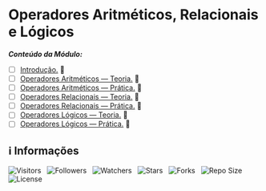 <!-- Título -->
# Operadores Aritméticos, Relacionais e Lógicos

***Conteúdo da Módulo:***

* [ ] [Introdução.](https://github.com/Devsgeeknerd/cla-int-ope-ari-rel-log-log-par-pro-com-bas) &#128679;
* [ ] [Operadores Aritméticos — Teoria.](https://github.com/Devsgeeknerd/cla-ope-ari-teo-ope-ari-rel-log-log-par-pro-com-bas) &#128679;
* [ ] [Operadores Aritméticos — Prática.](https://github.com/Devsgeeknerd/cla-ope-ari-pra-ope-ari-rel-log-log-par-pro-com-bas) &#128679;
* [ ] [Operadores Relacionais — Teoria.](https://github.com/Devsgeeknerd/cla-ope-rel-teo-ope-ari-rel-log-log-par-pro-com-bas) &#128679;
* [ ] [Operadores Relacionais — Prática.](https://github.com/Devsgeeknerd/cla-ope-rel-pra-ope-ari-rel-log-log-par-pro-com-bas) &#128679;
* [ ] [Operadores Lógicos — Teoria.](https://github.com/Devsgeeknerd/cla-ope-log-teo-ope-ari-rel-log-log-par-pro-com-bas) &#128679;
* [ ] [Operadores Lógicos — Prática.](https://github.com/Devsgeeknerd/cla-ope-log-pra-ope-ari-rel-log-log-par-pro-com-bas) &#128679;

<!-- Informações -->
## &#8505; Informações

![Visitors](https://api.visitorbadge.io/api/visitors?path=Devsgeeknerd%2Fmod-ope-ari-rel-log-log-par-pro-com-bas&label=Visitantes&labelColor=%23700070&labelStyle=none&countColor=%23000fff&style=plastic&color=%23ffffff "Total de Visitante")
&nbsp;
![Followers](https://img.shields.io/github/followers/Devsgeeknerd?style=p&label=Seguidores&labelColor=800080&color=000fff "Total de Seguidores")
&nbsp;
![Watchers](https://img.shields.io/github/watchers/Devsgeeknerd/mod-ope-ari-rel-log-log-par-pro-com-bas?style=p&label=Observadores&labelColor=800080&color=000fff "Total de Observadores")
&nbsp;
![Stars](https://img.shields.io/github/stars/Devsgeeknerd/mod-ope-ari-rel-log-log-par-pro-com-bas?style=p&label=Estrelas&labelColor=800080&color=000fff "Total de Estrelas")
&nbsp;
![Forks](https://img.shields.io/github/forks/Devsgeeknerd/mod-ope-ari-rel-log-log-par-pro-com-bas?style=p&label=Bifurcações&labelColor=800080&color=000fff "Total de Bifurcações")
&nbsp;
![Repo Size](https://img.shields.io/github/repo-size/Devsgeeknerd/mod-ope-ari-rel-log-log-par-pro-com-bas?style=p&label=Tamanho&labelColor=800080&color=000fff "Tamanho do Repositório")
&nbsp;
![License](https://img.shields.io/github/license/Devsgeeknerd/mod-ope-ari-rel-log-log-par-pro-com-bas?style=p&label=Licença&labelColor=800080&color=000fff "Licença do Repositório")
